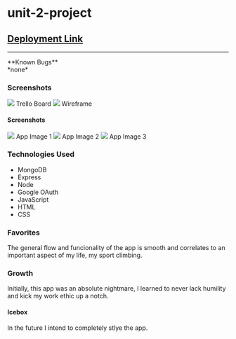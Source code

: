 # unit-2-project

## [Deployment Link](https://quiet-thicket-74088.herokuapp.com/)
<hr>
**Known Bugs**
<br>
*none*

### Screenshots
<img src="https://trello.com/b/wyFgnrej/unit-2-project" />
Trello Board

<img src="https://i.imgur.com/fJOviCM.png" />
Wireframe

#### Screenshots
<img src="https://i.imgur.com/5RFcKrH.png" />
App Image 1

<img src="https://i.imgur.com/KoLJWAq.png" />
App Image 2

<img src="https://i.imgur.com/AFeyo2F.png" />
App Image 3

### Technologies Used
* MongoDB
* Express
* Node
* Google OAuth
* JavaScript
* HTML
* CSS

### Favorites
The general flow and funcionality of the app is smooth and correlates to an important aspect of my life, my sport climbing.

### Growth
Initially, this app was an absolute nightmare, I learned to never lack humility and kick my work ethic up a notch.

#### Icebox
In the future I intend to completely stlye the app.
